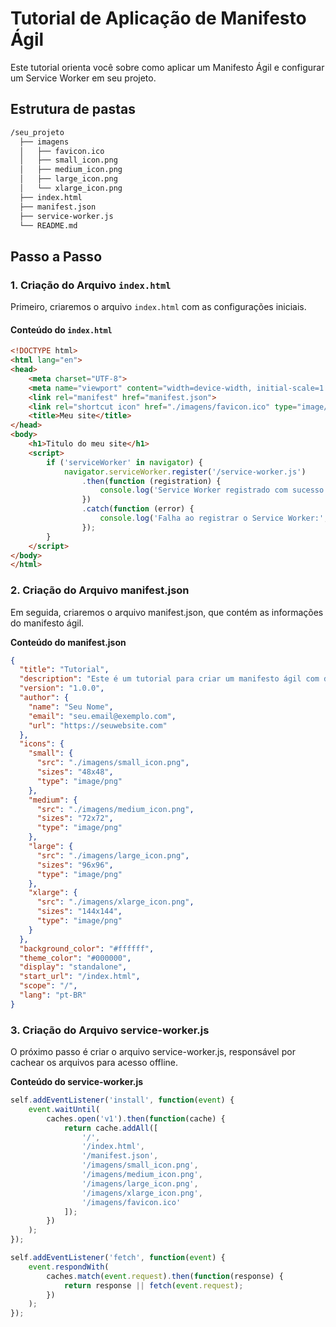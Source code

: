 # Tutorial de Aplicação de Manifesto Ágil

Este tutorial orienta você sobre como aplicar um Manifesto Ágil e configurar um Service Worker em seu projeto.

## Estrutura de pastas

```bash
/seu_projeto
  ├── imagens
  │   ├── favicon.ico
  │   ├── small_icon.png
  │   ├── medium_icon.png
  │   ├── large_icon.png
  │   └── xlarge_icon.png
  ├── index.html
  ├── manifest.json
  ├── service-worker.js
  └── README.md

```

## Passo a Passo

### 1. Criação do Arquivo `index.html`

Primeiro, criaremos o arquivo `index.html` com as configurações iniciais.

#### Conteúdo do `index.html`

```html
<!DOCTYPE html>
<html lang="en">
<head>
    <meta charset="UTF-8">
    <meta name="viewport" content="width=device-width, initial-scale=1.0">
    <link rel="manifest" href="manifest.json">
    <link rel="shortcut icon" href="./imagens/favicon.ico" type="image/x-icon">
    <title>Meu site</title>
</head>
<body>
    <h1>Titulo do meu site</h1>
    <script>
        if ('serviceWorker' in navigator) {
            navigator.serviceWorker.register('/service-worker.js')
                .then(function (registration) {
                    console.log('Service Worker registrado com sucesso:', registration);
                })
                .catch(function (error) {
                    console.log('Falha ao registrar o Service Worker:', error);
                });
        }
    </script>
</body>
</html>
```

### 2. Criação do Arquivo manifest.json

Em seguida, criaremos o arquivo manifest.json, que contém as informações do manifesto ágil.

**Conteúdo do manifest.json**

```json
{
  "title": "Tutorial",
  "description": "Este é um tutorial para criar um manifesto ágil com diferentes tamanhos de ícones.",
  "version": "1.0.0",
  "author": {
    "name": "Seu Nome",
    "email": "seu.email@exemplo.com",
    "url": "https://seuwebsite.com"
  },
  "icons": {
    "small": {
      "src": "./imagens/small_icon.png",
      "sizes": "48x48",
      "type": "image/png"
    },
    "medium": {
      "src": "./imagens/medium_icon.png",
      "sizes": "72x72",
      "type": "image/png"
    },
    "large": {
      "src": "./imagens/large_icon.png",
      "sizes": "96x96",
      "type": "image/png"
    },
    "xlarge": {
      "src": "./imagens/xlarge_icon.png",
      "sizes": "144x144",
      "type": "image/png"
    }
  },
  "background_color": "#ffffff",
  "theme_color": "#000000",
  "display": "standalone",
  "start_url": "/index.html",
  "scope": "/",
  "lang": "pt-BR"
}

```

### 3. Criação do Arquivo service-worker.js

O próximo passo é criar o arquivo service-worker.js, responsável por cachear os arquivos para acesso offline.

**Conteúdo do service-worker.js**

```Javascript
self.addEventListener('install', function(event) {
    event.waitUntil(
        caches.open('v1').then(function(cache) {
            return cache.addAll([
                '/',
                '/index.html',
                '/manifest.json',
                '/imagens/small_icon.png',
                '/imagens/medium_icon.png',
                '/imagens/large_icon.png',
                '/imagens/xlarge_icon.png',
                '/imagens/favicon.ico'
            ]);
        })
    );
});

self.addEventListener('fetch', function(event) {
    event.respondWith(
        caches.match(event.request).then(function(response) {
            return response || fetch(event.request);
        })
    );
});

```
